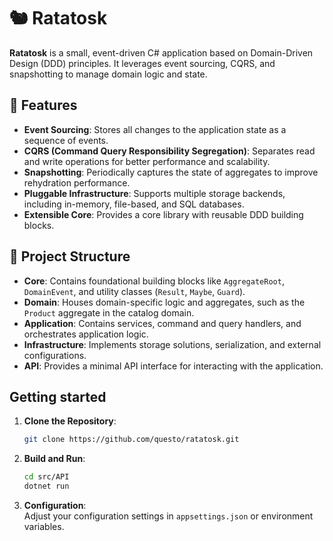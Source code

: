 # 🐿️ Ratatosk

**Ratatosk** is a small, event-driven C# application based on Domain-Driven Design (DDD) principles. It leverages event sourcing, CQRS, and snapshotting to manage domain logic and state.

## 🚀 Features
- **Event Sourcing**: Stores all changes to the application state as a sequence of events.
- **CQRS (Command Query Responsibility Segregation)**: Separates read and write operations for better performance and scalability.
- **Snapshotting**: Periodically captures the state of aggregates to improve rehydration performance.
- **Pluggable Infrastructure**: Supports multiple storage backends, including in-memory, file-based, and SQL databases.
- **Extensible Core**: Provides a core library with reusable DDD building blocks.

## 🧱 Project Structure
- **Core**: Contains foundational building blocks like `AggregateRoot`, `DomainEvent`, and utility classes (`Result`, `Maybe`, `Guard`).
- **Domain**: Houses domain-specific logic and aggregates, such as the `Product` aggregate in the catalog domain.
- **Application**: Contains services, command and query handlers, and orchestrates application logic.
- **Infrastructure**: Implements storage solutions, serialization, and external configurations.
- **API**: Provides a minimal API interface for interacting with the application.

## Getting started
1. **Clone the Repository**:
    ```bash
    git clone https://github.com/questo/ratatosk.git
    ```

2. **Build and Run**:
    ```bash
    cd src/API
    dotnet run
    ```

3. **Configuration**:  
    Adjust your configuration settings in `appsettings.json` or environment variables.


